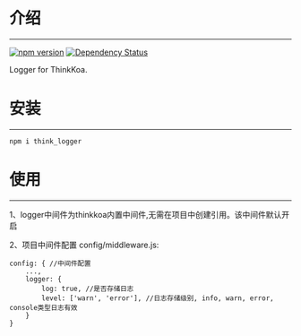 # 介绍
-----

[![npm version](https://badge.fury.io/js/think_logger.svg)](https://badge.fury.io/js/think_logger)
[![Dependency Status](https://david-dm.org/richenlin/think_logger.svg)](https://david-dm.org/richenlin/think_logger)

Logger for ThinkKoa.

# 安装
-----

```
npm i think_logger
```

# 使用
-----

1、logger中间件为thinkkoa内置中间件,无需在项目中创建引用。该中间件默认开启

2、项目中间件配置 config/middleware.js:
```
config: { //中间件配置
    ...,
    logger: {
        log: true, //是否存储日志
        level: ['warn', 'error'], //日志存储级别, info, warn, error, console类型日志有效
    }
}
```
